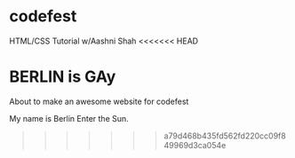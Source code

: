 # codefest
HTML/CSS Tutorial w/Aashni Shah
<<<<<<< HEAD

BERLIN is GAy
=======
About to make an awesome website for codefest

<head>

My name is Berlin
Enter the Sun. 
>>>>>>> a79d468b435fd562fd220cc09f849969d3ca054e
